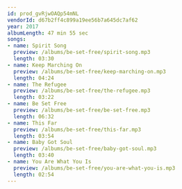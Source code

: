 ```yaml
---
id: prod_gvRjwOAQp54mNL
vendorId: d67b2ff4c899a19ee56b7a645dc7af62
year: 2017
albumLength: 47 min 55 sec
songs: 
- name: Spirit Song
  preview: /albums/be-set-free/spirit-song.mp3
  length: 03:30
- name: Keep Marching On
  preview: /albums/be-set-free/keep-marching-on.mp3
  length: 04:24
- name: The Refugee
  preview: /albums/be-set-free/the-refugee.mp3
  length: 03:22
- name: Be Set Free
  preview: /albums/be-set-free/be-set-free.mp3
  length: 06:32
- name: This Far
  preview: /albums/be-set-free/this-far.mp3
  length: 03:54
- name: Baby Got Soul
  preview: /albums/be-set-free/baby-got-soul.mp3
  length: 03:40
- name: You Are What You Is
  preview: /albums/be-set-free/you-are-what-you-is.mp3
  length: 02:54
---
```

